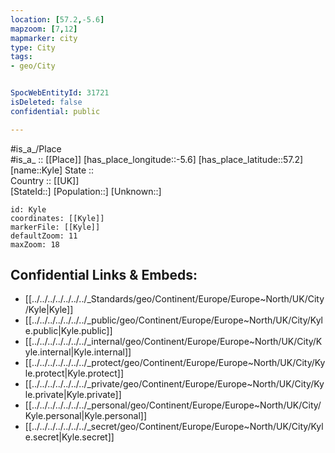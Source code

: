 ```yaml
---
location: [57.2,-5.6] 
mapzoom: [7,12] 
mapmarker: city 
type: City
tags:
- geo/City


SpocWebEntityId: 31721
isDeleted: false
confidential: public

---
```

#is_a_/Place  
#is_a_ :: [[Place]] 
[has_place_longitude::-5.6] 
[has_place_latitude::57.2] 
[name::Kyle] 
State ::  
Country :: [[UK]]  
[StateId::] 
[Population::] 
[Unknown::] 


```leaflet
id: Kyle
coordinates: [[Kyle]] 
markerFile: [[Kyle]] 
defaultZoom: 11 
maxZoom: 18
```


## Confidential Links & Embeds: 
- [[../../../../../../../_Standards/geo/Continent/Europe/Europe~North/UK/City/Kyle|Kyle]] 
- [[../../../../../../../_public/geo/Continent/Europe/Europe~North/UK/City/Kyle.public|Kyle.public]] 
- [[../../../../../../../_internal/geo/Continent/Europe/Europe~North/UK/City/Kyle.internal|Kyle.internal]] 
- [[../../../../../../../_protect/geo/Continent/Europe/Europe~North/UK/City/Kyle.protect|Kyle.protect]] 
- [[../../../../../../../_private/geo/Continent/Europe/Europe~North/UK/City/Kyle.private|Kyle.private]] 
- [[../../../../../../../_personal/geo/Continent/Europe/Europe~North/UK/City/Kyle.personal|Kyle.personal]] 
- [[../../../../../../../_secret/geo/Continent/Europe/Europe~North/UK/City/Kyle.secret|Kyle.secret]] 
